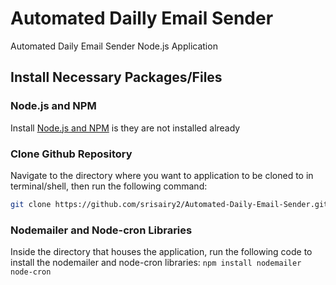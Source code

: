 # Automated Dailly Email Sender

Automated Daily Email Sender Node.js Application

## Install Necessary Packages/Files

### Node.js and NPM

Install [Node.js and NPM](https://nodejs.org/en/download) is they are not installed already

### Clone Github Repository

Navigate to the directory where you want to application to be cloned to in terminal/shell, then run the following command:

```sh
git clone https://github.com/srisairy2/Automated-Daily-Email-Sender.git
```

### Nodemailer and Node-cron Libraries

Inside the directory that houses the application, run the following code to install the nodemailer and node-cron libraries:
`npm install nodemailer node-cron`
